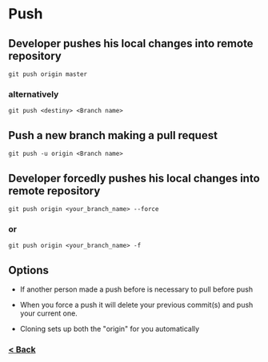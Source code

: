 # Push

## Developer pushes his local changes into remote repository

    git push origin master

### alternatively

    git push <destiny> <Branch name>

## Push a new branch making a pull request

    git push -u origin <Branch name>

## Developer forcedly pushes his local changes into remote repository

    git push origin <your_branch_name> --force

### or

    git push origin <your_branch_name> -f

## Options

- If another person made a push before is necessary to pull before push

- When you force a push it will delete your previous commit(s) and push your current one.

- Cloning sets up both the "origin" for you automatically

### [< Back](README.md)

